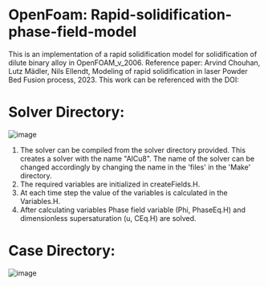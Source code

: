 # OpenFoam: Rapid-solidification-phase-field-model

This is an implementation of a rapid solidification model for solidification of dilute binary alloy in OpenFOAM_v_2006.
Reference paper: Arvind Chouhan, Lutz Mädler, Nils Ellendt, Modeling of rapid solidification in laser Powder Bed Fusion process, 2023.
This work can be referenced with the DOI: 

# Solver Directory: 
![image](https://github.com/ArvindChouhan/OpenFOAM-Rapid-solidification-phase-field-model/assets/101119473/15e70864-6bc5-4f7f-b7b1-a715e7f3bf55)


1. The solver can be compiled from the solver directory provided. This creates a solver with the name "AlCu8". The name of the solver can be changed accordingly by changing the name in the 'files' in the 'Make' directory.
2. The required variables are initialized in createFields.H.
3. At each time step the value of the variables is calculated in the Variables.H.
4. After calculating variables Phase field variable (Phi, PhaseEq.H) and dimensionless supersaturation (u, CEq.H) are solved.

# Case Directory: 
![image](https://github.com/ArvindChouhan/OpenFOAM-Rapid-solidification-phase-field-model/assets/101119473/3f776edb-ddfa-4e85-9ed6-b1deecdea8bf)



    
